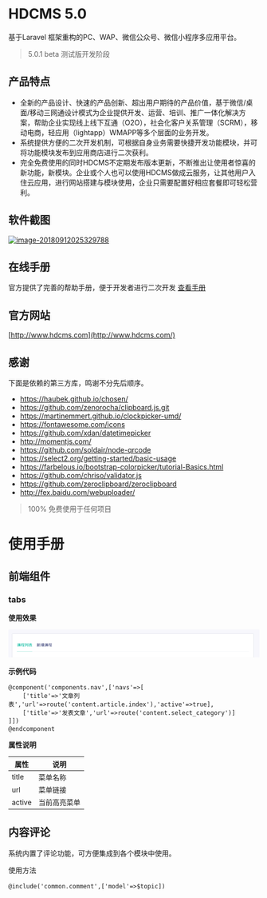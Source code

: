# HDCMS 5.0

基于Laravel 框架重构的PC、WAP、微信公众号、微信小程序多应用平台。

> 5.0.1 beta 测试版开发阶段

## 产品特点

- 全新的产品设计、快速的产品创新、超出用户期待的产品价值，基于微信/桌面/移动三网通设计模式为企业提供开发、运营、培训、推广一体化解决方案，帮助企业实现线上线下互通（O2O），社会化客户关系管理（SCRM），移动电商，轻应用（lightapp）WMAPP等多个层面的业务开发。
- 系统提供方便的二次开发机制，可根据自身业务需要快捷开发功能模块，并可将功能模块发布到应用商店进行二次获利。
- 完全免费使用的同时HDCMS不定期发布版本更新，不断推出让使用者惊喜的新功能，新模块。企业或个人也可以使用HDCMS做成云服务，让其他用户入住云应用，进行网站搭建与模块使用，企业只需要配置好相应套餐即可轻松营利。

## 软件截图

[![image-20180912025329788](https://github.com/houdunwang/hdcms/raw/30f2fb07ef0e95f6cb3a92522b1dcc30a5cc5561/assets/image-20180912025329788.png)](https://github.com/houdunwang/hdcms/blob/30f2fb07ef0e95f6cb3a92522b1dcc30a5cc5561/assets/image-20180912025329788.png)

## 在线手册

官方提供了完善的帮助手册，便于开发者进行二次开发 [查看手册](http://doc.hdcms.com/)

## 官方网站

[http://www.hdcms.com](http://www.hdcms.com/)

## 感谢

下面是依赖的第三方库，鸣谢不分先后顺序。

- <https://haubek.github.io/chosen/>
- <https://github.com/zenorocha/clipboard.js.git>
- <https://martinemmert.github.io/clockpicker-umd/>
- <https://fontawesome.com/icons>
- <https://github.com/xdan/datetimepicker>
- <http://momentjs.com/>
- <https://github.com/soldair/node-qrcode>
- <https://select2.org/getting-started/basic-usage>
- <https://farbelous.io/bootstrap-colorpicker/tutorial-Basics.html>
- <https://github.com/chriso/validator.js>
- <https://github.com/zeroclipboard/zeroclipboard>
- <http://fex.baidu.com/webuploader/>

> 100% 免费使用于任何项目



# 使用手册

## 前端组件

### tabs

**使用效果**

![image-20181226204749663](assets/image-20181226204749663-5828469.png)

**示例代码**

```
@component('components.nav',['navs'=>[
	['title'=>'文章列表','url'=>route('content.article.index'),'active'=>true],
	['title'=>'发表文章','url'=>route('content.select_category')]
]])
@endcomponent
```

**属性说明**

| 属性   | 说明         |
| ------ | ------------ |
| title  | 菜单名称     |
| url    | 菜单链接     |
| active | 当前高亮菜单 |

## 内容评论

系统内置了评论功能，可方便集成到各个模块中使用。



使用方法

```
@include('common.comment',['model'=>$topic])
```

